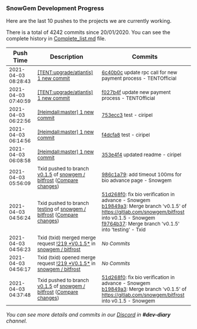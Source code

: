 
### SnowGem Development Progress

Here are the last 10 pushes to the projects we are currently working.

There is a total of 4242 commits since 20/01/2020. You can see the complete history in
 [Complete_list.md](Complete_list.md) file.

| Push Time | Description | Commits |
| --- | --- | --- |
| <sub>2021-04-03 08:28:43</sub> | <sub>[[TENT:upgrade/atlantis] 1 new commit](https://github.com/TENTOfficial/TENT/commit/6c40b0c505aef62be72450ee02ef1e9f30e6c4c9)</sub> | <sub>[6c40b0c](https://github.com/TENTOfficial/TENT/commit/6c40b0c505aef62be72450ee02ef1e9f30e6c4c9) update rpc call for new payment process - TENTOfficial</sub> |
| <sub>2021-04-03 07:40:59</sub> | <sub>[[TENT:upgrade/atlantis] 1 new commit](https://github.com/TENTOfficial/TENT/commit/f027b4fdafbbd5a324365f56854fdc70e5b7cad0)</sub> | <sub>[f027b4f](https://github.com/TENTOfficial/TENT/commit/f027b4fdafbbd5a324365f56854fdc70e5b7cad0) update new payment process - TENTOfficial</sub> |
| <sub>2021-04-03 06:22:56</sub> | <sub>[[Heimdall:master] 1 new commit](https://github.com/ciripel/Heimdall/commit/753ecc300affefec8dac27e97489b9268f132258)</sub> | <sub>[753ecc3](https://github.com/ciripel/Heimdall/commit/753ecc300affefec8dac27e97489b9268f132258) test - ciripel</sub> |
| <sub>2021-04-03 06:14:56</sub> | <sub>[[Heimdall:master] 1 new commit](https://github.com/ciripel/Heimdall/commit/f4dcfa88c7ea37cf7d11bf9d9a325baf80656185)</sub> | <sub>[f4dcfa8](https://github.com/ciripel/Heimdall/commit/f4dcfa88c7ea37cf7d11bf9d9a325baf80656185) test - ciripel</sub> |
| <sub>2021-04-03 06:08:58</sub> | <sub>[[Heimdall:master] 1 new commit](https://github.com/ciripel/Heimdall/commit/353e4f49e1139fad95533a984d845aef20e2ae97)</sub> | <sub>[353e4f4](https://github.com/ciripel/Heimdall/commit/353e4f49e1139fad95533a984d845aef20e2ae97) updated readme - ciripel</sub> |
| <sub>2021-04-03 05:56:09</sub> | <sub>Txid pushed to branch [v0\.1\.5](https://gitlab.com/snowgem/bitfrost/commits/v0.1.5) of [snowgem / bitfrost](https://gitlab.com/snowgem/bitfrost) ([Compare changes](https://gitlab.com/snowgem/bitfrost/compare/b19849a3449942e3e8c6cfa1edd603d4cb614f03...986c1a79ccccd7f982ebcd39b3be04c83bbb17b2))</sub> | <sub>[986c1a79](https://gitlab.com/snowgem/bitfrost/-/commit/986c1a79ccccd7f982ebcd39b3be04c83bbb17b2): add timeout 100ms for bio advance page - Snowgem</sub> |
| <sub>2021-04-03 04:56:24</sub> | <sub>Txid pushed to branch [testing](https://gitlab.com/snowgem/bitfrost/commits/testing) of [snowgem / bitfrost](https://gitlab.com/snowgem/bitfrost) ([Compare changes](https://gitlab.com/snowgem/bitfrost/compare/581c8e875b63805a3aad556a8a2d9ab39a75dd7f...f9764b379c869b682f34466133d4dd0e6e36c938))</sub> | <sub>[51d268f0](https://gitlab.com/snowgem/bitfrost/-/commit/51d268f03470281f66f2dc5347546ab00b77dc99): fix bio verification in advance - Snowgem<br>[b19849a3](https://gitlab.com/snowgem/bitfrost/-/commit/b19849a3449942e3e8c6cfa1edd603d4cb614f03): Merge branch 'v0.1.5' of https://gitlab.com/snowgem/bitfrost into v0.1.5 - Snowgem<br>[f9764b37](https://gitlab.com/snowgem/bitfrost/-/commit/f9764b379c869b682f34466133d4dd0e6e36c938): Merge branch 'v0.1.5' into 'testing' - Txid</sub> |
| <sub>2021-04-03 04:56:23</sub> | <sub>Txid (txid) merged merge request [\!219 \*V0\.1\.5\*](https://gitlab.com/snowgem/bitfrost/-/merge_requests/219) in [snowgem / bitfrost](https://gitlab.com/snowgem/bitfrost)</sub> | <sub>_No Commits_</sub> |
| <sub>2021-04-03 04:56:17</sub> | <sub>Txid (txid) opened merge request [\!219 \*V0\.1\.5\*](https://gitlab.com/snowgem/bitfrost/-/merge_requests/219) in [snowgem / bitfrost](https://gitlab.com/snowgem/bitfrost)</sub> | <sub>_No Commits_</sub> |
| <sub>2021-04-03 04:37:48</sub> | <sub>Txid pushed to branch [v0\.1\.5](https://gitlab.com/snowgem/bitfrost/commits/v0.1.5) of [snowgem / bitfrost](https://gitlab.com/snowgem/bitfrost) ([Compare changes](https://gitlab.com/snowgem/bitfrost/compare/cb0c16b09d3e1911d0dfa166ffbb84793e0bd6e6...b19849a3449942e3e8c6cfa1edd603d4cb614f03))</sub> | <sub>[51d268f0](https://gitlab.com/snowgem/bitfrost/-/commit/51d268f03470281f66f2dc5347546ab00b77dc99): fix bio verification in advance - Snowgem<br>[b19849a3](https://gitlab.com/snowgem/bitfrost/-/commit/b19849a3449942e3e8c6cfa1edd603d4cb614f03): Merge branch 'v0.1.5' of https://gitlab.com/snowgem/bitfrost into v0.1.5 - Snowgem</sub> |

_You can see more details and commits in our [Discord](https://discord.gg/zumGnbg) in **#dev-diary** channel._
